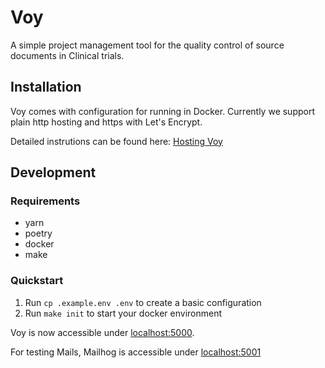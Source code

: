 # Voy

A simple project management tool for the quality control of source documents in
Clinical trials.

## Installation

Voy comes with configuration for running in Docker. Currently we support plain
http hosting and https with Let's Encrypt.

Detailed instrutions can be found here: [Hosting Voy](docs/Hosting%20Voy.md)

## Development

### Requirements

- yarn
- poetry
- docker
- make

### Quickstart

1. Run `cp .example.env .env` to create a basic configuration
2. Run `make init` to start your docker environment

Voy is now accessible under [localhost:5000](http://localhost:5000/).

For testing Mails, Mailhog is accessible under [localhost:5001](http://localhost:5001/)
